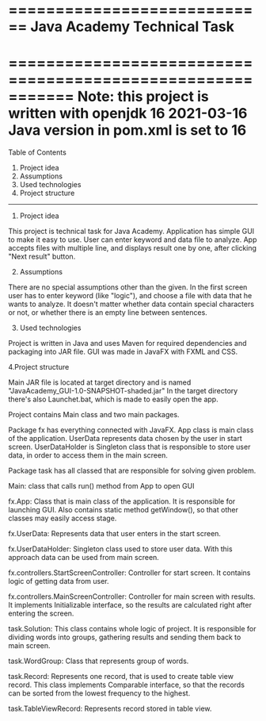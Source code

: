 ============================
Java Academy Technical Task
============================

===========================================================
Note: this project is written with openjdk 16 2021-03-16
Java version in pom.xml is set to 16
===========================================================

Table of Contents

1. Project idea
2. Assumptions
3. Used technologies
4. Project structure

---

1. Project idea

This project is technical task for Java Academy. Application has simple GUI to make it easy to use. User can enter keyword and data file to analyze. App accepts files with multiple line, and displays result one by one, after clicking "Next result" button.

2. Assumptions

There are no special assumptions other than the given. In the first screen user has to enter keyword (like "logic"), and choose a file with data that he wants to analyze. It doesn't matter whether data contain special characters or not, or whether there is an empty line between sentences.

3. Used technologies

Project is written in Java and uses Maven for required dependencies and packaging into JAR file. GUI was made in JavaFX with FXML and CSS.

4.Project structure

Main JAR file is located at target directory and is named "JavaAcademy_GUI-1.0-SNAPSHOT-shaded.jar"
In the target directory there's also Launchet.bat, which is made to easily open the app.

Project contains Main class and two main packages.

Package fx has everything connected with JavaFX. App class is main class of the application. UserData represents data chosen by the user in start screen. UserDataHolder is Singleton class that is responsible to store user data, in order to access them in the main screen.

Package task has all classed that are responsible for solving given problem.

Main: class that calls run() method from App to open GUI

fx.App: Class that is main class of the application. It is responsible for launching GUI. Also contains static method getWindow(), so that other classes may easily access stage.

fx.UserData: Represents data that user enters in the start screen.

fx.UserDataHolder: Singleton class used to store user data. With this approach data can be used from main screen.

fx.controllers.StartScreenController: Controller for start screen. It contains logic of getting data from user.

fx.controllers.MainScreenController: Controller for main screen with results. It implements Initializable interface, so the results are calculated right after entering the screen.

task.Solution: This class contains whole logic of project. It is responsible for dividing words into groups, gathering results and sending them back to main screen.

task.WordGroup: Class that represents group of words.

task.Record: Represents one record, that is used to create table view record. This class implements Comparable interface, so that the records can be sorted from the lowest frequency to the highest.

task.TableViewRecord: Represents record stored in table view.
